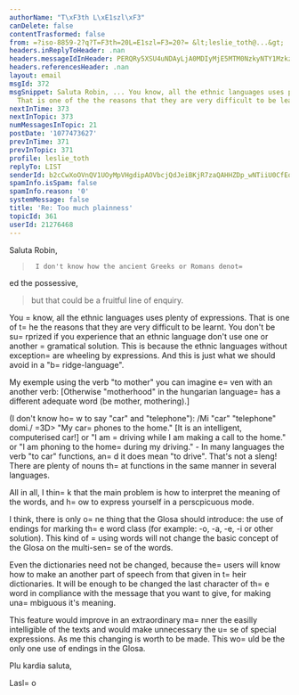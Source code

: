 ```yaml
---
authorName: "T\xF3th L\xE1szl\xF3"
canDelete: false
contentTrasformed: false
from: =?iso-8859-2?q?T=F3th=20L=E1szl=F3=20?= &lt;leslie_toth@...&gt;
headers.inReplyToHeader: .nan
headers.messageIdInHeader: PERQRy5XSU4uNDAyLjA0MDIyMjE5MTM0NzkyNTY1MzkzMDZAZHJvdHBvc3RhLmh1Pg==
headers.referencesHeader: .nan
layout: email
msgId: 372
msgSnippet: Saluta Robin, ... You know, all the ethnic languages uses plenty of expressions.
  That is one of the the reasons that they are very difficult to be learnt. You
nextInTime: 373
nextInTopic: 373
numMessagesInTopic: 21
postDate: '1077473627'
prevInTime: 371
prevInTopic: 371
profile: leslie_toth
replyTo: LIST
senderId: b2cCwXoOVnQV1UOyMpVHgdipAOVbcjQdJeiBKjR7zaQAHHZDp_wNTiiU0CfEoOdeEzYUVx6Edc8Pn_XxIZYYyXrHwrwkj2NzRrpAa1U4SVrXQN-wf7rNjEumiSnJz_9TDF3fBgVEqCSr
spamInfo.isSpam: false
spamInfo.reason: '0'
systemMessage: false
title: 'Re: Too much plainness'
topicId: 361
userId: 21276468
---
```



Saluta Robin,


>      I don't know how the ancient Greeks or Romans denot=
ed the possessive, 
> but that could be a fruitful line of enquiry.

  You =
know, all the ethnic languages uses plenty of expressions. That is one of t=
he the reasons that they are very difficult to be learnt.
  You don't be su=
rprized if you experience that an ethnic language don't use one or another =
gramatical solution. This is because the ethnic languages without exception=
 are wheeling by expressions. And this is just what we should avoid in a "b=
ridge-language".

  My exemple using the verb "to mother" you can imagine e=
ven with an another verb:
[Otherwise "motherhood" in the hungarian language=
 has a different adequate word (be mother, mothering).]

  (I don't know ho=
w to say "car" and "telephone"):
/Mi "car" "telephone" domi./  =3D> "My car=
 phones to the home." [It is an intelligent, computerised car!]  or  "I am =
driving while I am making a call to the home." or "I am phoning to the home=
 during my driving."  -  In many languages the verb "to car"  functions, an=
d it does mean "to drive". That's not a sleng! There are plenty of nouns th=
at functions in the same manner in several languages.

  All in all, I thin=
k that the main problem is how to interpret the meaning of the words, and h=
ow to express yourself in a perscpicuous mode. 

  I think, there is only o=
ne thing that the Glosa should introduce: the use of endings for marking th=
e word class (for example: -o, -a, -e, -i or other solution). This kind of =
using words will not change the basic concept of the Glosa on the multi-sen=
se of the words. 

  Even the dictionaries need not be changed, because the=
 users will know how to make an another part of speech from that given in t=
heir dictionaries. It will be enough to be changed the last character of th=
e word in compliance with the message that you want to give, for making una=
mbiguous it's meaning.

  This feature would improve in an extraordinary ma=
nner the easilly intelligible of the texts and would make unnecessary the u=
se of special expressions. As me this changing is worth to be made. This wo=
uld be the only one use of endings in the Glosa.


Plu kardia saluta,

Lasl=
o

